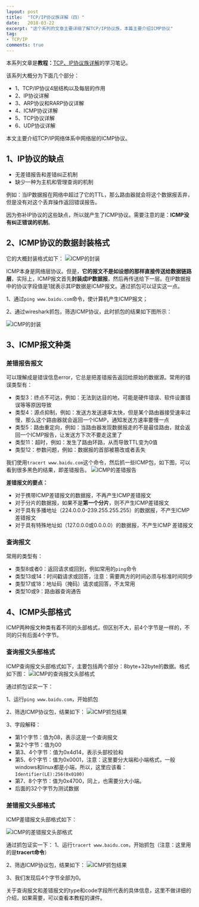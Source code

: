 ```yaml
---
layout: post
title:  "TCP/IP协议族详解（四）"
date:   2018-03-22
excerpt: "这个系列的文章主要详细了解TCP/IP协议族，本篇主要介绍ICMP协议"
tag:
- TCP/IP
comments: true
---
```



本系列文章是**教程：**[TCP、IP协议族详解](http://study.163.com/course/courseMain.htm?courseId=1003343002)的学习笔记。

该系列大概分为下面几个部分：

- 1、TCP/IP协议4层结构以及每层的作用
- 2、IP协议详解
- 3、ARP协议和RARP协议详解
- 4、ICMP协议详解
- 5、TCP协议详解
- 6、UDP协议详解

本文主要介绍TCP/IP网络体系中网络层的ICMP协议。


## 1、IP协议的缺点

- 无差错报告和差错纠正机制
- 缺少一种为主机和管理查询的机制

例如：当IP数据报在网络中超过了它的TTL，那么路由器就会将这个数据报丢弃，但是没有对这个丢弃操作返回错误报告。

因为弥补IP协议的这些缺点，所以就产生了ICMP协议。需要注意的是：**ICMP没有纠正错误的机制**。


## 2、ICMP协议的数据封装格式

它的大概封装格式如下：
![ICMP的封装](/images/posts/tcp-ip/icmp-head-1.png)

ICMP本身是网络层协议。但是，**它的报文不是如设想的那样直接传送给数据链路层**，实际上，ICMP报文首先**封装成IP数据报**，然后再传送给下一层。在IP数据报中的协议字段值是1就表示其IP数据是ICMP报文。通过抓包可以证实这一点。

1、通过`ping www.baidu.com`命令，使计算机产生ICMP报文；

2、通过wireshark抓包，筛选ICMP协议，此时抓包的结果如下图所示：

![ICMP的封装](/images/posts/tcp-ip/icmp-wireshark-1.png)

## 3、ICMP报文种类

### 差错报告报文

可以理解成是错误信息error，它总是把差错报告返回给原始的数据源。常用的错误类型有：

- 类型3：终点不可达，例如：无法到达目的地，可能是硬件错误、软件设置错误等等原因导致
- 类型4：源点抑制，例如：发送方发送速率太快，但是某个路由器接受速率过慢，那么这个路由器就会返回一个ICMP，通知发送方速率要慢一点
- 类型5：路由重定向，例如：当路由器发现数据报走的不是最佳路由，就会返回一个ICMP报告，让发送方下次不要走这里了
- 类型11：超时，例如：发生了路由环路，从而导致TTL变为0值
- 类型12：参数问题，例如：数据报的首部被篡改或者丢失

我们使用`tracert www.baidu.com`这个命令，然后抓一些ICMP包，如下图，可以看到很多黑色的结果，即差错报告。
![ICMP的差错报告](/images/posts/tcp-ip/icmp-wireshark-2.png)

**差错报文的要点：**

- 对于携带ICMP差错报文的数据报，不再产生ICMP差错报文
- 对于分片的数据报，如果不是**第一个分片**，则不产生ICMP差错报文
- 对于具有多播地址（224.0.0.0-239.255.255.255）的数据报，不产生ICMP差错报文
- 对于具有特殊地址如（127.0.0.0或0.0.0.0）的数据报，不产生ICMP
差错报文


### 查询报文

常用的类型有：

- 类型8或者0：返回请求或回到，例如常用的`ping`命令
- 类型13或14：时间戳请求或回答，注意：需要两方的时间必须与标准时间同步
- 类型17或18：地址码（掩码）请求或回答，不太常用
- 类型10或9：路由器查询通告

## 4、ICMP头部格式

ICMP两种报文种类有着不同的头部格式，但区别不大，前4个字节是一样的，不同的只有后面4个字节。

### 查询报文头部格式

ICMP查询报文头部格式如下，主要包括两个部分：8byte+32byte的数据。格式如下图：
![ICMP的查询报文头部格式](/images/posts/tcp-ip/icmp-head-2.png)

通过抓包证实一下：

1、运行`ping www.baidu.com`，开始抓包

2、筛选ICMP协议包，结果如下：
![ICMP抓包结果](/images/posts/tcp-ip/icmp-wireshark-3.png)

3、字段解释：

- 第1个字节：值为08，表示这是一个查询报文
- 第2个字节：值为00
- 第3、4个字节：值为0x4d14，表示头部校验和
- 第5、6个字节：值为0x0001，注意：这里要分大端和小端格式，一般windows和linux都是小端，所以，这里应该看：`Identifier(LE):256(0x0100)`
- 第7、8个字节：值为0x4700，同上，也需要分大小端。
- 后面的32个字节为测试数据


### 差错报文头部格式


ICMP差错报文头部格式如下：

![ICMP的差错报文头部格式](/images/posts/tcp-ip/icmp-head-3.png)

通过抓包证实一下：
1、运行`tracert www.baidu.com`，开始抓包（注意：这里用的是**tracert命令**）

2、筛选ICMP协议包，结果如下：
![ICMP抓包结果](/images/posts/tcp-ip/icmp-wireshark-4.png)

3、我们发现后4个字节全部为0。

关于查询报文和差错报文的type和code字段所代表的具体信息，这里不做详细的介绍，如果需要，可以查看本教程的课件。

